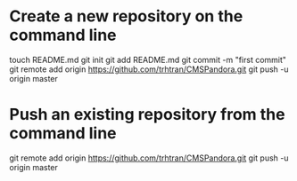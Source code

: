 Create a new repository on the command line
===========================================
touch README.md
git init
git add README.md
git commit -m "first commit"
git remote add origin https://github.com/trhtran/CMSPandora.git
git push -u origin master


Push an existing repository from the command line
=================================================
git remote add origin https://github.com/trhtran/CMSPandora.git
git push -u origin master
